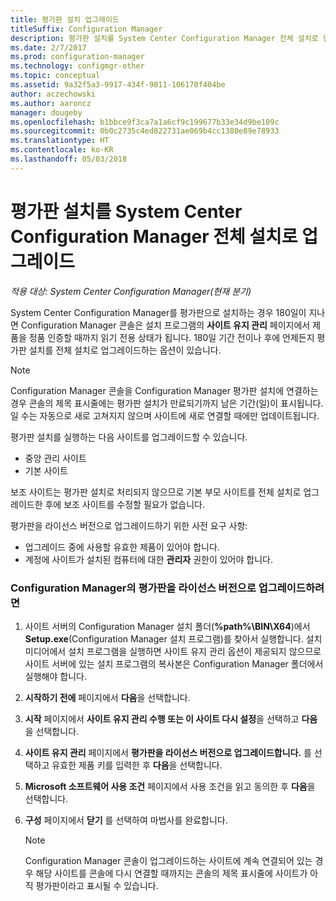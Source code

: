 ```yaml
---
title: 평가판 설치 업그레이드
titleSuffix: Configuration Manager
description: 평가판 설치를 System Center Configuration Manager 전체 설치로 업그레이드하는 방법을 알아봅니다.
ms.date: 2/7/2017
ms.prod: configuration-manager
ms.technology: configmgr-other
ms.topic: conceptual
ms.assetid: 9a32f5a3-9917-434f-9811-106170f404be
author: aczechowski
ms.author: aaroncz
manager: dougeby
ms.openlocfilehash: b1bbce9f3ca7a1a6cf9c199677b33e34d9be109c
ms.sourcegitcommit: 0b0c2735c4ed822731ae069b4cc1380e89e78933
ms.translationtype: HT
ms.contentlocale: ko-KR
ms.lasthandoff: 05/03/2018
---
```

# <a name="upgrade-an-evaluation-installation-of-system-center-configuration-manager-to-a-full-installation"></a>평가판 설치를 System Center Configuration Manager 전체 설치로 업그레이드

*적용 대상: System Center Configuration Manager(현재 분기)*

System Center Configuration Manager를 평가판으로 설치하는 경우 180일이 지나면 Configuration Manager 콘솔은 설치 프로그램의 **사이트 유지 관리** 페이지에서 제품을 정품 인증할 때까지 읽기 전용 상태가 됩니다. 180일 기간 전이나 후에 언제든지 평가판 설치를 전체 설치로 업그레이드하는 옵션이 있습니다.  

> [!NOTE]  
>  Configuration Manager 콘솔을 Configuration Manager 평가판 설치에 연결하는 경우 콘솔의 제목 표시줄에는 평가판 설치가 만료되기까지 남은 기간(일)이 표시됩니다. 일 수는 자동으로 새로 고쳐지지 않으며 사이트에 새로 연결할 때에만 업데이트됩니다.  

 평가판 설치를 실행하는 다음 사이트를 업그레이드할 수 있습니다.  

-   중앙 관리 사이트  
-   기본 사이트  

보조 사이트는 평가판 설치로 처리되지 않으므로 기본 부모 사이트를 전체 설치로 업그레이드한 후에 보조 사이트를 수정할 필요가 없습니다.  

평가판을 라이선스 버전으로 업그레이드하기 위한 사전 요구 사항:  

-   업그레이드 중에 사용할 유효한 제품이 있어야 합니다.  
-   계정에 사이트가 설치된 컴퓨터에 대한 **관리자** 권한이 있어야 합니다.  

### <a name="to-upgrade-an-evaluation-version-of-configuration-manager-to-a-licensed-version"></a>Configuration Manager의 평가판을 라이선스 버전으로 업그레이드하려면  

1.  사이트 서버의 Configuration Manager 설치 폴더(**%path%\BIN\X64**)에서 **Setup.exe**(Configuration Manager 설치 프로그램)를 찾아서 실행합니다. 설치 미디어에서 설치 프로그램을 실행하면 사이트 유지 관리 옵션이 제공되지 않으므로 사이트 서버에 있는 설치 프로그램의 복사본은 Configuration Manager 폴더에서 실행해야 합니다.  
2.  **시작하기 전에** 페이지에서 **다음**을 선택합니다.  
3.  **시작** 페이지에서 **사이트 유지 관리 수행 또는 이 사이트 다시 설정**을 선택하고 **다음**을 선택합니다.  
4.  **사이트 유지 관리** 페이지에서 **평가판을 라이선스 버전으로 업그레이드합니다.** 를 선택하고 유효한 제품 키를 입력한 후 **다음**을 선택합니다.  
5.  **Microsoft 소프트웨어 사용 조건** 페이지에서 사용 조건을 읽고 동의한 후 **다음**을 선택합니다.  
6.  **구성** 페이지에서 **닫기** 를 선택하여 마법사를 완료합니다.  

    > [!NOTE]  
    >  Configuration Manager 콘솔이 업그레이드하는 사이트에 계속 연결되어 있는 경우 해당 사이트를 콘솔에 다시 연결할 때까지는 콘솔의 제목 표시줄에 사이트가 아직 평가판이라고 표시될 수 있습니다.  
